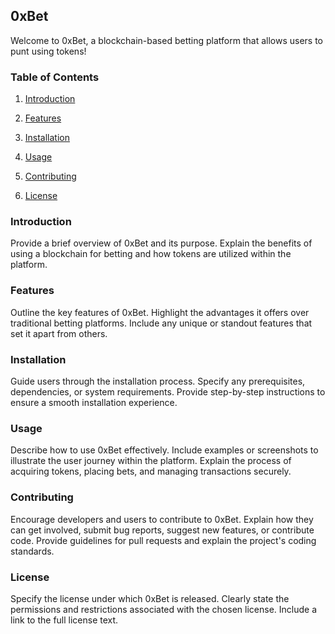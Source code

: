 ## 0xBet

Welcome to 0xBet, a blockchain-based betting platform that allows users to punt using tokens!

### Table of Contents

1. [Introduction](#introduction)

2. [Features](#features)

3. [Installation](#installation)

4. [Usage](#usage)

5. [Contributing](#contributing)

6. [License](#license)

### Introduction

Provide a brief overview of 0xBet and its purpose. Explain the benefits of using a blockchain for betting and how tokens are utilized within the platform.

### Features

Outline the key features of 0xBet. Highlight the advantages it offers over traditional betting platforms. Include any unique or standout features that set it apart from others.

### Installation

Guide users through the installation process. Specify any prerequisites, dependencies, or system requirements. Provide step-by-step instructions to ensure a smooth installation experience.

### Usage

Describe how to use 0xBet effectively. Include examples or screenshots to illustrate the user journey within the platform. Explain the process of acquiring tokens, placing bets, and managing transactions securely.

### Contributing

Encourage developers and users to contribute to 0xBet. Explain how they can get involved, submit bug reports, suggest new features, or contribute code. Provide guidelines for pull requests and explain the project's coding standards.

### License

Specify the license under which 0xBet is released. Clearly state the permissions and restrictions associated with the chosen license. Include a link to the full license text.


